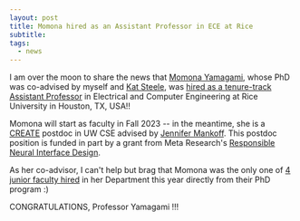 ```yaml
---
layout: post
title: Momona hired as an Assistant Professor in ECE at Rice 
subtitle: 
tags:
  - news
---
```


I am over the moon to share the news that [Momona Yamagami](https://momona-yamagami.github.io/), whose PhD was co-advised by myself and [Kat Steele](https://steelelab.me.uw.edu/team_member/kat-m-steele/), was [hired as a tenure-track Assistant Professor](https://eceweb.rice.edu/news/four-new-faculty-join-ece-department) in Electrical and Computer Engineering at Rice University in Houston, TX, USA!!

Momona will start as faculty in Fall 2023 -- in the meantime, she is a [CREATE](https://create.uw.edu/) postdoc in UW CSE advised by [Jennifer Mankoff](https://make4all.org/portfolio/jennifer-mankoff/).  This postdoc position is funded in part by a grant from Meta Research's [Responsible Neural Interface Design](https://research.facebook.com/blog/2021/09/announcing-the-winners-of-the-2021-engineering-approaches-to-responsible-neural-interface-design-request-for-proposals/).

As her co-advisor, I can't help but brag that Momona was the only one of [4 junior faculty hired](https://eceweb.rice.edu/news/four-new-faculty-join-ece-department) in her Department this year directly from their PhD program :)

CONGRATULATIONS, Professor Yamagami !!!

